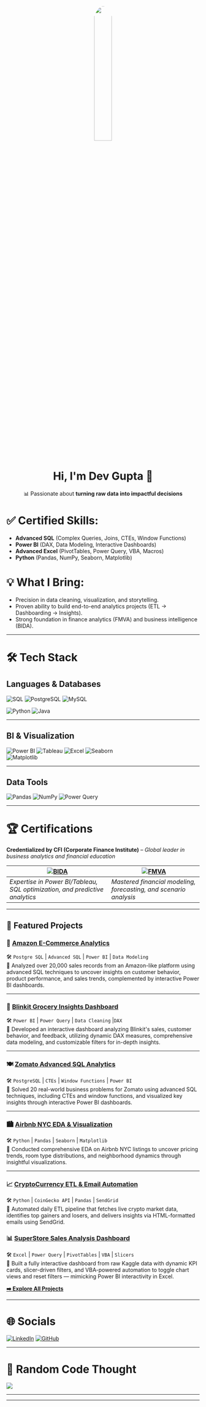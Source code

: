<p align="center">
 <!-- <img src="https://media.giphy.com/media/SWoSkN6DxTszqIKEqv/giphy.gif?cid=ecf05e47uvkl0nfjcb3oyvzzlvlcdcfqfcoa7u5xho7n724h&ep=v1_gifs_related&rid=giphy.gif&ct=g" width="50%" style="border-radius:50%"> -->
  <!-- <img src="https://github.com/user-attachments/assets/0ecd76a5-fc5f-4bae-a86e-243a6ed51fbb" width="50%" style="border-radius:50%"> -->
  <img src="https://github.com/user-attachments/assets/95fb512c-6f68-42d0-9e93-b06eb6150b8d" width="30%" style="border-radius:50%">
</p>
<h1 align="center">Hi, I'm Dev Gupta 👋</h1>
<p align="center"> 
 <!-- 🚀 Aspiring <b>Data & Business Analyst</b><br> -->
 📊 Passionate about <b>turning raw data into impactful decisions</b>
</p>

# ✅ **Certified Skills**:  

- **Advanced SQL** (Complex Queries, Joins, CTEs, Window Functions)  
- **Power BI** (DAX, Data Modeling, Interactive Dashboards)
- **Advanced Excel** (PivotTables, Power Query, VBA, Macros)  
- **Python** (Pandas, NumPy, Seaborn, Matplotlib)


# 💡 **What I Bring**:  
- Precision in data cleaning, visualization, and storytelling.  
- Proven ability to build end-to-end analytics projects (ETL → Dashboarding → Insights).  
- Strong foundation in finance analytics (FMVA) and business intelligence (BIDA).  

---  

# 🛠️ Tech Stack

## **Languages & Databases**

![SQL](https://img.shields.io/badge/SQL-336791?style=for-the-badge&logo=postgresql&logoColor=white) ![PostgreSQL](https://img.shields.io/badge/PostgreSQL-4169E1?style=for-the-badge&logo=postgresql&logoColor=white) ![MySQL](https://img.shields.io/badge/MySQL-005C84?style=for-the-badge&logo=mysql&logoColor=white)

![Python](https://img.shields.io/badge/Python-3776AB?style=for-the-badge&logo=python&logoColor=ffdd54) ![Java](https://img.shields.io/badge/Java-ED8B00?style=for-the-badge&logo=openjdk&logoColor=white)

---

## **BI & Visualization**

![Power BI](https://img.shields.io/badge/Power_BI-F2C811?style=for-the-badge&logo=powerbi&logoColor=black) ![Tableau](https://img.shields.io/badge/Tableau-E97627?style=for-the-badge&logo=tableau&logoColor=white) ![Excel](https://img.shields.io/badge/Excel-217346?style=for-the-badge&logo=microsoft-excel&logoColor=white) ![Seaborn](https://img.shields.io/badge/Seaborn-3776AB?style=for-the-badge&logo=python&logoColor=white)  
![Matplotlib](https://img.shields.io/badge/Matplotlib-013243?style=for-the-badge&logo=python&logoColor=white)

---

## **Data Tools**

![Pandas](https://img.shields.io/badge/Pandas-150458?style=for-the-badge&logo=pandas&logoColor=white)  ![NumPy](https://img.shields.io/badge/NumPy-013243?style=for-the-badge&logo=numpy&logoColor=white)  ![Power Query](https://img.shields.io/badge/Power_Query-217346?style=for-the-badge&logo=powerquery&logoColor=white)

---

# 🏆 Certifications  
**Credentialized by CFI (Corporate Finance Institute)** – *Global leader in business analytics and financial education*  

| [![BIDA](https://img.shields.io/badge/BIDA®-Business%20Intelligence%20&%20Data%20Analyst-FF6F00?logo=CFI&logoColor=white&style=for-the-badge)](https://www.corporatefinanceinstitute.com/certifications/business-intelligence-data-analyst-bida/) | [![FMVA](https://img.shields.io/badge/FMVA®-Financial%20Modeling%20&%20Valuation%20Analyst-0077B5?logo=CFI&logoColor=white&style=for-the-badge)](https://www.corporatefinanceinstitute.com/certifications/fmva-financial-modeling-valuation-analyst-certification-fmva-program/) |  
|--------------------------------------------------------------------------------------------------------------------------------------------------------------------------------|------------------------------------------------------------------------------------------------------------------------------------------------------------------------------------------------------------------------------------------------------------------|  
| *Expertise in Power BI/Tableau, SQL optimization, and predictive analytics*                                                                                                   | *Mastered financial modeling, forecasting, and scenario analysis*                                                                                                                                 |  

---

## 🚀 Featured Projects

### 🔎 [Amazon E-Commerce Analytics](https://github.com/devgupta55/Amazon-E-Commerce-Analytics-Advanced-SQL-Power-BI-Insights)  
🛠 `Postgre SQL` | `Advanced SQL` | `Power BI` | `Data Modeling` <br>
📌 Analyzed over 20,000 sales records from an Amazon-like platform using advanced SQL techniques to uncover insights on customer behavior, product performance, and sales trends, complemented by interactive Power BI dashboards.

---

### 🛒 [Blinkit Grocery Insights Dashboard](https://github.com/devgupta55/Blinkit_PowerBI_Dashboard)  
🛠 `Power BI` | `Power Query` | `Data Cleaning` |`DAX` <br>
📌 Developed an interactive dashboard analyzing Blinkit's sales, customer behavior, and feedback, utilizing dynamic DAX measures, comprehensive data modeling, and customizable filters for in-depth insights.

---

### 🍽️ [Zomato Advanced SQL Analytics](https://github.com/devgupta55/Zomato-Advanced-SQL-Analytics)
🛠 `PostgreSQL` | `CTEs` | `Window Functions` | `Power BI` <br>
📌 Solved 20 real-world business problems for Zomato using advanced SQL techniques, including CTEs and window functions, and visualized key insights through interactive Power BI dashboards.

---

### 🏙️ [Airbnb NYC EDA & Visualization](https://github.com/devgupta55/Airbnb-Python-EDA-Visualization) 
🛠 `Python` | `Pandas` | `Seaborn` | `Matplotlib` <br>
📌 Conducted comprehensive EDA on Airbnb NYC listings to uncover pricing trends, room type distributions, and neighborhood dynamics through insightful visualizations.

---

### 📈 [CryptoCurrency ETL & Email Automation](https://github.com/devgupta55/CryptoCurrency-ETL-Email-Automation-Project)
🛠 `Python` | `CoinGecko API` | `Pandas` | `SendGrid` <br>
📌 Automated daily ETL pipeline that fetches live crypto market data, identifies top gainers and losers, and delivers insights via HTML-formatted emails using SendGrid.

### 📊 [SuperStore Sales Analysis Dashboard](https://github.com/devgupta55/SuperStoreAnalysis_ExcelDashboard)  
🛠 `Excel` | `Power Query` | `PivotTables` | `VBA` | `Slicers`  
📌 Built a fully interactive dashboard from raw Kaggle data with dynamic KPI cards, slicer-driven filters, and VBA-powered automation to toggle chart views and reset filters — mimicking Power BI interactivity in Excel.

**[➡️ Explore All Projects](https://github.com/devgupta55?tab=repositories)**

---

# 🌐 Socials  
[![LinkedIn](https://img.shields.io/badge/LinkedIn-Dev%20Gupta-0077B5?logo=linkedin&style=flat)](https://www.linkedin.com/in/dev-gupta55/)
[![GitHub](https://img.shields.io/badge/GitHub-Dev%20Gupta-181717?logo=github&style=flat)](https://github.com/devgupta55)

---

# 🧠 Random Code Thought
![](https://quotes-github-readme.vercel.app/api?type=horizontal&theme=radical)

---

<!-- # Programming Humour
![Jokes Card](https://readme-jokes.vercel.app/api) -->

---

<!--[![Top Langs](https://github-readme-stats.vercel.app/api/top-langs/?username=devgupta55&layout=compact&theme=tokyonight)](https://github.com/anuraghazra/github-readme-stats) -->

